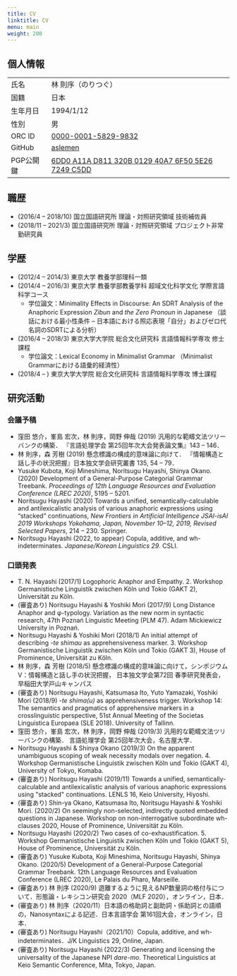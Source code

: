 ```yaml
---
title: CV
linktitle: CV
menu: main
weight: 200
---
```

## 個人情報

|           |                     | 
| --------- | ------------------- | 
| 氏名      | 林 則序（のりつぐ） | 
| 国籍      | 日本                | 
| 生年月日  | 1994/1/12           | 
| 性別      | 男                  | 
| ORC ID    | [0000-0001-5829-9832](https://orcid.org/0000-0001-5829-9832) |
| GitHub   | [aslemen](https://github.com/aslemen) |
| PGP公開鍵 | [6DD0 A11A D811 320B 0129 40A7 6F50 5E26 7249 C5DD](https://github.com/aslemen.gpg) | 

## 職歴
- (2016/4 &ndash; 2018/10) 国立国語研究所 理論・対照研究領域 技術補佐員
- (2018/11 &ndash; 2021/3) 国立国語研究所 理論・対照研究領域 プロジェクト非常勤研究員

## 学歴
- (2012/4 &ndash; 2014/3) 東京大学 教養学部理科一類
- (2014/4 &ndash; 2016/3) 東京大学 教養学部教養学科 超域文化科学文化 学際言語科学コース
    - 学位論文：Minimality Effects in Discourse: An SDRT Analysis of the Anaphoric Expression _Zibun_ and _the Zero Pronoun_ in Japanese
        （談話における最小性条件 &ndash; 日本語における照応表現「自分」およびゼロ代名詞のSDRTによる分析）
- (2016/4 &ndash; 2018/3) 東京大学大学院 総合文化研究科 言語情報科学専攻 修士課程
    - 学位論文：Lexical Economy in Minimalist Grammar
        （Minimalist Grammarにおける語彙的経済性）
- (2018/4 &ndash; ) 東京大学大学院 総合文化研究科 言語情報科学専攻 博士課程

## 研究活動
### 会議予稿
- 窪田 悠介，峯島 宏次，林 則序，岡野 伸哉 (2019) 汎用的な範疇文法ツリーバンクの構築．
    『言語処理学会 第25回年次大会発表論文集』143 &ndash; 146．
- 林 則序，森 芳樹 (2019) 懸念標識の構成的意味論に向けて．
    『情報構造と話し手の状況把握』日本独文学会研究叢書 135, 54 &ndash; 79．
- Yusuke Kubota, Koji Mineshima, Noritsugu Hayashi, Shinya Okano. (2020) 
    Development of a General-Purpose Categorial Grammar Treebank. 
    _Proceedings of 12th Language Resources and Evaluation Conference (LREC 2020)_, 5195 &ndash; 5201.
- Noritsugu Hayashi (2020) 
    Towards a unified, semantically-calculable and antilexicalistic analysis of various anaphoric expressions using “stacked” continuations, 
    _New Frontiers in Artificial Intelligence JSAI-isAI 2019 Workshops Yokohama, Japan, November 10–12, 2019, Revised Selected Papers_,
    214 &ndash; 230. 
    Springer.
- Noritsugu Hayashi (2022, to appear) Copula, additive, and wh-indeterminates. _Japanese/Korean Linguistics 29_. CSLI.

### 口頭発表
- T. N. Hayashi (2017/1) Logophoric Anaphor and Empathy. 
    2. Workshop Germanistische Linguistik zwischen Köln und Tokio (GAKT 2), Universität zu Köln.
- <span>(審査あり)</span> Noritsugu Hayashi & Yoshiki Mori (2017/9) Long Distance Anaphor and φ-typology. 
    Variation as the new norm in syntactic research, 47th Poznań Linguistic Meeting (PLM 47). 
    Adam Mickiewicz University in Poznań.
- Noritsugu Hayashi & Yoshiki Mori (2018/1) An initial attempt of describing _-te shimau_ as apprehensiveness marker. 
    3. Workshop Germanistische Linguistik zwischen Köln und Tokio (GAKT 3), 
    House of Prominence, Universität zu Köln.
- 林 則序，森 芳樹 (2018/5) 懸念標識の構成的意味論に向けて，シンポジウムV：情報構造と話し手の状況把握，
    日本独文学会第72回 春季研究発表会，早稲田大学戸山キャンパス
- <span>(審査あり)</span> Noritsugu Hayashi, Katsumasa Ito, Yuto Yamazaki, Yoshiki Mori (2018/9) 
    _-te shima(u)_ as apprehensiveness trigger. 
    Workshop 14: The semantics and pragmatics of apprehensive markers in a crosslinguistic perspective, 51st Annual Meeting of the Societas Linguistica Europaea (SLE 2018). 
    University of Tallinn.
- 窪田 悠介，峯島 宏次，林 則序，岡野 伸哉 (2019/3) 汎用的な範疇文法ツリーバンクの構築．
        言語処理学会 第25回年次大会，名古屋大学．
- Noritsugu Hayashi & Shinya Okano (2019/3) On the apparent unambiguous scoping of weak necessity modals over negation. 
    4. Workshop Germanistische Linguistik zwischen Köln und Tokio (GAKT 4), 
    University of Tokyo, Komaba.
- <span>(審査あり)</span> Noritsugu Hayashi (2019/11) Towards a unified, semantically-calculable and antilexicalistic analysis of various anaphoric expressions using "stacked" continuations. 
    LENLS 16, Keio University, Hiyoshi.
- <span>(審査あり)</span> Shin-ya Okano, Katsumasa Ito, Noritsugu Hayashi & Yoshiki Mori. (2020/2) 
    On seemingly non-selected, indirectly quoted embedded questions in Japanese. 
    Workshop on non-interrogative subordinate wh-clauses 2020, House of Prominence, Universität zu Köln.
- Noritsugu Hayashi (2020/2) Two cases of co-exhaustification. 
    5. Workshop Germanistische Linguistik zwischen Köln und Tokio (GAKT 5), House of Prominence, Universität zu Köln.
- <span>(審査あり)</span> Yusuke Kubota, Koji Mineshima, Noritsugu Hayashi, Shinya Okano. (2020/5) 
    Development of a General-Purpose Categorial Grammar Treebank. 
    12th Language Resources and Evaluation Conference (LREC 2020), Le Palais du Pharo, Marseille.
- <span>(審査あり)</span> 林 則序 (2020/9) 遊離するように見えるNP数量詞の格付与について．形態論・レキシコン研究会 2020（MLF 2020），オンライン，日本．
- <span>(審査あり)</span> 林 則序（2020/11）日本語の格助詞と副助詞・係助詞との語順の，Nanosyntaxによる記述．日本言語学会 第161回大会，オンライン，日本．
- <span>(審査あり)</span> Noritsugu Hayashi（2021/10）Copula, additive, and wh-indeterminates．J/K Linguistics 29, Online, Japan.
- <span>(審査あり)</span> Noritsugu Hayashi (2022/3) Generating and licensing the universality of the Japanese NPI _dare-mo_.
    Theoretical Linguistics at Keio Semantic Conference, Mita, Tokyo, Japan.